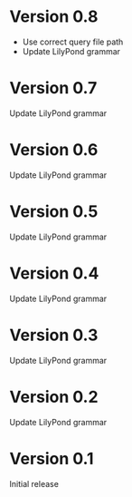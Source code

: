 # Version 0.8

* Use correct query file path
* Update LilyPond grammar

# Version 0.7

Update LilyPond grammar

# Version 0.6

Update LilyPond grammar

# Version 0.5

Update LilyPond grammar

# Version 0.4

Update LilyPond grammar

# Version 0.3

Update LilyPond grammar

# Version 0.2

Update LilyPond grammar

# Version 0.1

Initial release
